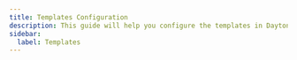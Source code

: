 ```yaml
---
title: Templates Configuration
description: This guide will help you configure the templates in Daytona dashboard.
sidebar:
  label: Templates
---
```

